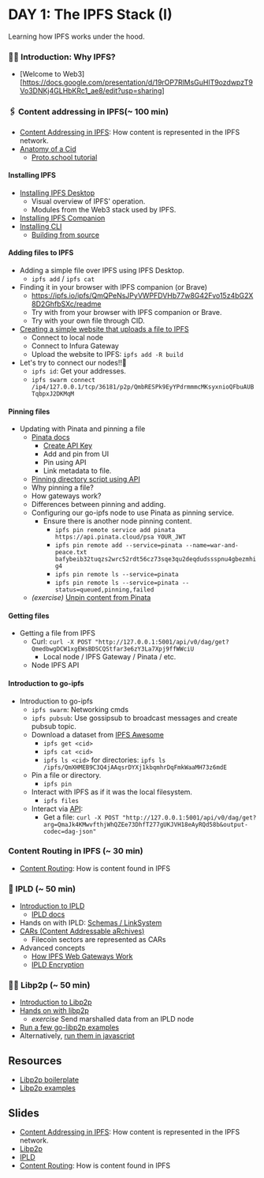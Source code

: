 # DAY 1: The IPFS Stack (I)
Learning how IPFS works under the hood.

### 🤷‍♂️ Introduction: Why IPFS?
- [Welcome to Web3][https://docs.google.com/presentation/d/19rOP7RlMsGuHlT9ozdwpzT9Vo3DNKj4GLHbKRc1_ae8/edit?usp=sharing]

### 🖇️ Content addressing in IPFS(~ 100 min)
- [Content Addressing in IPFS](https://docs.google.com/presentation/d/1Ym2jGkQAnK4NftPYJPsffQKsxZoh5hf9o-PPsAxoAnw): How content is represented in the IPFS network.
- [Anatomy of a Cid](https://cid.ipfs.io/)
  - [Proto.school tutorial](https://proto.school/anatomy-of-a-cid/06)

#### Installing IPFS
- [Installing IPFS Desktop](https://docs.ipfs.io/install/ipfs-desktop/)
  - Visual overview of IPFS' operation.
  - Modules from the Web3 stack used by IPFS.
- [Installing IPFS Companion](https://docs.ipfs.io/install/ipfs-companion/)
- [Installing CLI](./ipfs/ipfs_install.md)
  - [Building from source](https://github.com/ipfs/kubo#download-and-compile-ipfs)

#### Adding files to IPFS
- Adding a simple file over IPFS using IPFS Desktop.
  - `ipfs add` / `ipfs cat`
- Finding it in your browser with IPFS companion (or Brave)
  - https://ipfs.io/ipfs/QmQPeNsJPyVWPFDVHb77w8G42Fvo15z4bG2X8D2GhfbSXc/readme
  - Try with from your browser with IPFS companion or Brave.
  - Try with your own file through CID.
- [Creating a simple website that uploads a file to IPFS](./ipfs/ipfs-example)
  - Connect to local node
  - Connect to Infura Gateway
  - Upload the website to IPFS: `ipfs add -R build`
- Let's try to connect our nodes!!🙌
  - `ipfs id`: Get your addresses.
  - `ipfs swarm connect /ip4/127.0.0.1/tcp/36181/p2p/QmbRESPk9EyYPdrmmmcMKsyxnioQFbuAUBTqbpxJ2DKMqM`

#### Pinning files
- Updating with Pinata and pinning a file
  - [Pinata docs](https://docs.pinata.cloud/)
    - [Create API Key](https://app.pinata.cloud/keys)
    - Add and pin from UI
    - Pin using API
    - Link metadata to file. 
   - [Pinning directory script using API](./ipfs/pinata)
  - Why pinning a file?
  - How gateways work?
  - Differences between pinning and adding.
  - Configuring our go-ipfs node to use Pinata as pinning service.
    - Ensure there is another node pinning content.
      - `ipfs pin remote service add pinata https://api.pinata.cloud/psa YOUR_JWT`
      - `ipfs pin remote add --service=pinata --name=war-and-peace.txt bafybeib32tuqzs2wrc52rdt56cz73sqe3qu2deqdudssspnu4gbezmhig4`
      - `ipfs pin remote ls --service=pinata`
      - `ipfs pin remote ls --service=pinata --status=queued,pinning,failed`
  - _(exercise)_ [Unpin content from Pinata](https://docs.pinata.cloud/api-pinning/unpin)

#### Getting files
- Getting a file from IPFS
  - Curl: `curl -X POST "http://127.0.0.1:5001/api/v0/dag/get?QmedbwgDCW1xgEWsBDSCQStfar3e6zY3La7Xpj9ffWWciU`
    - Local node / IPFS Gateway / Pinata / etc.
  - Node IPFS API

#### Introduction to go-ipfs
- Introduction to go-ipfs
  - `ipfs swarm`: Networking cmds
  - `ipfs pubsub`: Use gossipsub to broadcast messages and create pubsub topic.
  - Download a dataset from [IPFS Awesome](http://awesome.ipfs.io.ipns.localhost:8080/datasets/)
    - `ipfs get <cid>`
    - `ipfs cat <cid>`
    - `ipfs ls <cid>` for directories: `ipfs ls /ipfs/QmXHMEB9C3Q4jAAqsrDYXj1kbqmhrDqFmkWaaMH73z6mdE`
  - Pin a file or directory.
    - `ipfs pin`
  - Interact with IPFS as if it was the local filesystem.
    - `ipfs files`
  - Interact via [API](https://docs.ipfs.io/reference/http/api/#api-v0-dag-get):
    - Get a file: `curl -X POST "http://127.0.0.1:5001/api/v0/dag/get?arg=QmaJk4KMwvfthjWhQZEe73DhfT277gUKJVH18eAyRQd58b&output-codec=dag-json"`

### Content Routing in IPFS (~ 30 min)
- [Content Routing](https://docs.google.com/presentation/d/15kzc0rEgOmFTKfcY17E6sjxRDGyqGt760wLTonTtomc): How is content found in IPFS

### 📂 IPLD (~ 50 min)
- [Introduction to IPLD](https://docs.google.com/presentation/d/1-ZscY84fI_gncQn6H3IOLnL8Icr06a9aun8dgvKUGtM/)
  - [IPLD docs](https://ipld.io/docs/)
- Hands on with IPLD: [Schemas / LinkSystem](./ipld)
- [CARs (Content Addressable aRchives)](https://ipld.io/specs/transport/car/)
  - Filecoin sectors are represented as CARs
- Advanced concepts
  - [How IPFS Web Gateways Work](https://ipld.io/docs/synthesis/how-ipfs-web-gateways-work/)
  - [IPLD Encryption](https://ipld.io/docs/synthesis/encryption/)

### 🧑‍💻 Libp2p (~ 50 min)
- [Introduction to Libp2p](https://docs.google.com/presentation/d/190-e2PvZ9OPu3oLrT1j2Qf5RmWygV-7txpYrrcnip04/)
- [Hands on with libp2p](./libp2p)
  - _exercise_ Send marshalled data from an IPLD node
- [Run a few go-libp2p examples](https://github.com/libp2p/go-libp2p/tree/master/examples)
- Alternatively, [run them in javascript](https://github.com/libp2p/js-libp2p/tree/master/examples)

## Resources
- [Libp2p boilerplate](https://github.com/adlrocha/libp2p-boilerplate)
- [Libp2p examples](https://github.com/libp2p/go-libp2p/tree/master/examples)

## Slides
- [Content Addressing in IPFS](https://docs.google.com/presentation/d/1Ym2jGkQAnK4NftPYJPsffQKsxZoh5hf9o-PPsAxoAnw/): How content is represented in the IPFS network.
- [Libp2p](https://docs.google.com/presentation/d/190-e2PvZ9OPu3oLrT1j2Qf5RmWygV-7txpYrrcnip04/)
- [IPLD](https://docs.google.com/presentation/d/1-ZscY84fI_gncQn6H3IOLnL8Icr06a9aun8dgvKUGtM/)
- [Content Routing](https://docs.google.com/presentation/d/15kzc0rEgOmFTKfcY17E6sjxRDGyqGt760wLTonTtomc/): How is content found in IPFS

